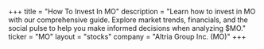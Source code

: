+++
title = "How To Invest In MO"
description = "Learn how to invest in MO with our comprehensive guide. Explore market trends, financials, and the social pulse to help you make informed decisions when analyzing $MO."
ticker = "MO"
layout = "stocks"
company = "Altria Group Inc. (MO)"
+++

